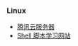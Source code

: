 ### Linux

- [腾讯云服务器](./tencent_cloud/readme.md)
- [Shell 脚本学习网站](https://juejin.cn/post/6844904046659125262#heading-4)

